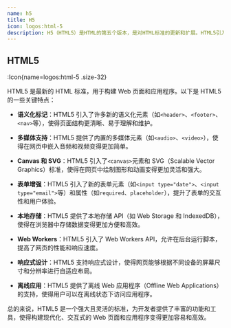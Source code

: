 ```yaml
---
name: h5
title: H5
icon: logos:html-5
description: H5（HTML5）是HTML的第五个版本，是对HTML标准的更新和扩展。HTML5引入了许多新的特性和功能，使得Web开发变得更加强大和灵活。HTML5是一个强大且灵活的标准，为开发者提供了丰富的功能和工具，使得构建现代化、交互式的Web页面和应用程序变得更加容易和高效
---
```


## HTML5

:Icon{name=logos:html-5 .size-32}

HTML5 是最新的 HTML 标准，用于构建 Web 页面和应用程序。以下是 HTML5 的一些关键特点：

- **语义化标记**：HTML5 引入了许多新的语义化元素（如`<header>`、`<footer>`、`<nav>`等），使得页面结构更清晰、易于理解和维护。

- **多媒体支持**：HTML5 提供了内置的多媒体元素（如`<audio>`、`<video>`），使得在网页中嵌入音频和视频变得更加简单。

- **Canvas 和 SVG**：HTML5 引入了`<canvas>`元素和 SVG（Scalable Vector Graphics）标准，使得在网页中绘制图形和动画变得更加灵活和强大。

- **表单增强**：HTML5 引入了新的表单元素（如`<input type="date">`、`<input type="email">`等）和属性（如`required`、`placeholder`），提升了表单的交互性和用户体验。

- **本地存储**：HTML5 提供了本地存储 API（如 Web Storage 和 IndexedDB），使得在浏览器中存储数据变得更加方便和高效。

- **Web Workers**：HTML5 引入了 Web Workers API，允许在后台运行脚本，提高了网页的性能和响应速度。

- **响应式设计**：HTML5 支持响应式设计，使得网页能够根据不同设备的屏幕尺寸和分辨率进行自适应布局。

- **离线应用**：HTML5 提供了离线 Web 应用程序（Offline Web Applications）的支持，使得用户可以在离线状态下访问应用程序。

总的来说，HTML5 是一个强大且灵活的标准，为开发者提供了丰富的功能和工具，使得构建现代化、交互式的 Web 页面和应用程序变得更加容易和高效。
